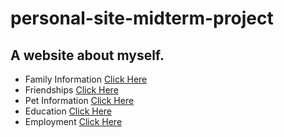 # personal-site-midterm-project
## A website about myself.

* Family Information [Click Here](FAMILY.md "Learn More About My Family") 
* Friendships [Click Here](FRIENDS.md "Learn More About My Friends")
* Pet Information [Click Here](PETS.md "Learn More About My Pets")
* Education [Click Here](SCHOOL.md "Learn More About My Education")
* Employment [Click Here](WORK.md "Learn More About My Employment")
